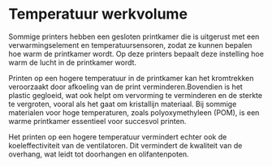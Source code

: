 Temperatuur werkvolume
====
Sommige printers hebben een gesloten printkamer die is uitgerust met een verwarmingselement en temperatuursensoren, zodat ze kunnen bepalen hoe warm de printkamer wordt. Op deze printers bepaalt deze instelling hoe warm de lucht in de printkamer wordt.

Printen op een hogere temperatuur in de printkamer kan het kromtrekken veroorzaakt door afkoeling van de print verminderen.Bovendien is het plastic gegloeid, wat ook helpt om vervorming te verminderen en de sterkte te vergroten, vooral als het gaat om kristallijn materiaal. Bij sommige materialen voor hoge temperaturen, zoals polyoxymethyleen (POM), is een warme printkamer essentieel voor succesvol printen.

Het printen op een hogere temperatuur vermindert echter ook de koeleffectiviteit van de ventilatoren. Dit vermindert de kwaliteit van de overhang, wat leidt tot doorhangen en olifantenpoten.